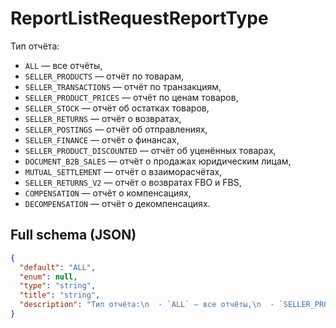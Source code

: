 # ReportListRequestReportType

Тип отчёта:
  - `ALL` — все отчёты,
  - `SELLER_PRODUCTS` — отчёт по товарам,
  - `SELLER_TRANSACTIONS` — отчёт по транзакциям,
  - `SELLER_PRODUCT_PRICES` — отчёт по ценам товаров,
  - `SELLER_STOCK` — отчёт об остатках товаров,
  - `SELLER_RETURNS` — отчёт о возвратах,
  - `SELLER_POSTINGS` — отчёт об отправлениях,
  - `SELLER_FINANCE` — отчёт о финансах,
  - `SELLER_PRODUCT_DISCOUNTED` — отчёт об уценённых товарах,
  - `DOCUMENT_B2B_SALES` — отчёт о продажах юридическим лицам,
  - `MUTUAL_SETTLEMENT` — отчёт о взаиморасчётах,
  - `SELLER_RETURNS_V2` — отчёт о возвратах FBO и FBS,
  - `COMPENSATION` — отчёт о компенсациях,
  - `DECOMPENSATION` — отчёт о декомпенсациях.


## Full schema (JSON)
```json
{
  "default": "ALL",
  "enum": null,
  "type": "string",
  "title": "string",
  "description": "Тип отчёта:\n  - `ALL` — все отчёты,\n  - `SELLER_PRODUCTS` — отчёт по товарам,\n  - `SELLER_TRANSACTIONS` — отчёт по транзакциям,\n  - `SELLER_PRODUCT_PRICES` — отчёт по ценам товаров,\n  - `SELLER_STOCK` — отчёт об остатках товаров,\n  - `SELLER_RETURNS` — отчёт о возвратах,\n  - `SELLER_POSTINGS` — отчёт об отправлениях,\n  - `SELLER_FINANCE` — отчёт о финансах,\n  - `SELLER_PRODUCT_DISCOUNTED` — отчёт об уценённых товарах,\n  - `DOCUMENT_B2B_SALES` — отчёт о продажах юридическим лицам,\n  - `MUTUAL_SETTLEMENT` — отчёт о взаиморасчётах,\n  - `SELLER_RETURNS_V2` — отчёт о возвратах FBO и FBS,\n  - `COMPENSATION` — отчёт о компенсациях,\n  - `DECOMPENSATION` — отчёт о декомпенсациях.\n"
}
```
